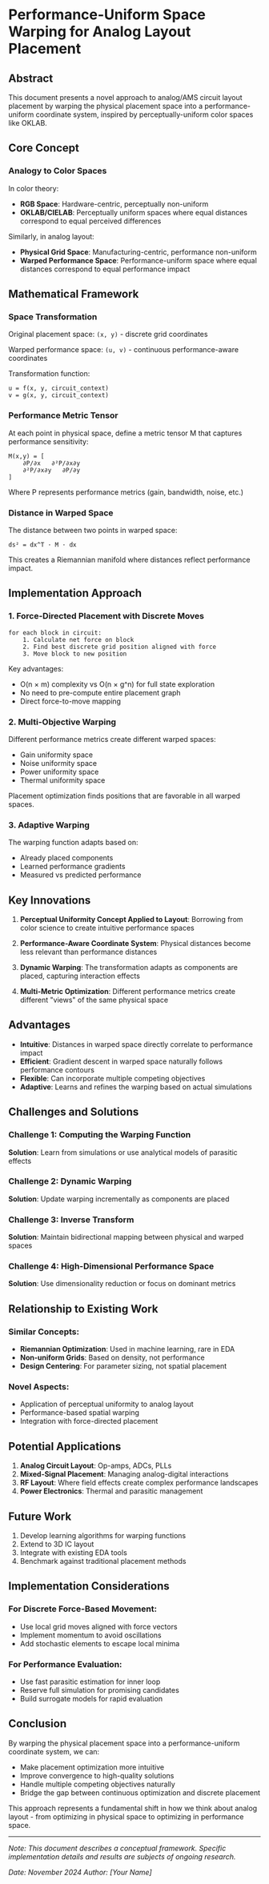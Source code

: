 # Performance-Uniform Space Warping for Analog Layout Placement

## Abstract

This document presents a novel approach to analog/AMS circuit layout placement by warping the physical placement space into a performance-uniform coordinate system, inspired by perceptually-uniform color spaces like OKLAB.

## Core Concept

### Analogy to Color Spaces

In color theory:
- **RGB Space**: Hardware-centric, perceptually non-uniform
- **OKLAB/CIELAB**: Perceptually uniform spaces where equal distances correspond to equal perceived differences

Similarly, in analog layout:
- **Physical Grid Space**: Manufacturing-centric, performance non-uniform
- **Warped Performance Space**: Performance-uniform space where equal distances correspond to equal performance impact

## Mathematical Framework

### Space Transformation

Original placement space: `(x, y)` - discrete grid coordinates

Warped performance space: `(u, v)` - continuous performance-aware coordinates

Transformation function:
```
u = f(x, y, circuit_context)
v = g(x, y, circuit_context)
```

### Performance Metric Tensor

At each point in physical space, define a metric tensor M that captures performance sensitivity:

```
M(x,y) = [
    ∂P/∂x   ∂²P/∂x∂y
    ∂²P/∂x∂y   ∂P/∂y
]
```

Where P represents performance metrics (gain, bandwidth, noise, etc.)

### Distance in Warped Space

The distance between two points in warped space:
```
ds² = dx^T · M · dx
```

This creates a Riemannian manifold where distances reflect performance impact.

## Implementation Approach

### 1. Force-Directed Placement with Discrete Moves

```
for each block in circuit:
    1. Calculate net force on block
    2. Find best discrete grid position aligned with force
    3. Move block to new position
```

Key advantages:
- O(n × m) complexity vs O(n × g^n) for full state exploration
- No need to pre-compute entire placement graph
- Direct force-to-move mapping

### 2. Multi-Objective Warping

Different performance metrics create different warped spaces:
- Gain uniformity space
- Noise uniformity space  
- Power uniformity space
- Thermal uniformity space

Placement optimization finds positions that are favorable in all warped spaces.

### 3. Adaptive Warping

The warping function adapts based on:
- Already placed components
- Learned performance gradients
- Measured vs predicted performance

## Key Innovations

1. **Perceptual Uniformity Concept Applied to Layout**: Borrowing from color science to create intuitive performance spaces

2. **Performance-Aware Coordinate System**: Physical distances become less relevant than performance distances

3. **Dynamic Warping**: The transformation adapts as components are placed, capturing interaction effects

4. **Multi-Metric Optimization**: Different performance metrics create different "views" of the same physical space

## Advantages

- **Intuitive**: Distances in warped space directly correlate to performance impact
- **Efficient**: Gradient descent in warped space naturally follows performance contours
- **Flexible**: Can incorporate multiple competing objectives
- **Adaptive**: Learns and refines the warping based on actual simulations

## Challenges and Solutions

### Challenge 1: Computing the Warping Function
**Solution**: Learn from simulations or use analytical models of parasitic effects

### Challenge 2: Dynamic Warping
**Solution**: Update warping incrementally as components are placed

### Challenge 3: Inverse Transform
**Solution**: Maintain bidirectional mapping between physical and warped spaces

### Challenge 4: High-Dimensional Performance Space
**Solution**: Use dimensionality reduction or focus on dominant metrics

## Relationship to Existing Work

### Similar Concepts:
- **Riemannian Optimization**: Used in machine learning, rare in EDA
- **Non-uniform Grids**: Based on density, not performance
- **Design Centering**: For parameter sizing, not spatial placement

### Novel Aspects:
- Application of perceptual uniformity to analog layout
- Performance-based spatial warping
- Integration with force-directed placement

## Potential Applications

1. **Analog Circuit Layout**: Op-amps, ADCs, PLLs
2. **Mixed-Signal Placement**: Managing analog-digital interactions
3. **RF Layout**: Where field effects create complex performance landscapes
4. **Power Electronics**: Thermal and parasitic management

## Future Work

1. Develop learning algorithms for warping functions
2. Extend to 3D IC layout
3. Integrate with existing EDA tools
4. Benchmark against traditional placement methods

## Implementation Considerations

### For Discrete Force-Based Movement:
- Use local grid moves aligned with force vectors
- Implement momentum to avoid oscillations
- Add stochastic elements to escape local minima

### For Performance Evaluation:
- Use fast parasitic estimation for inner loop
- Reserve full simulation for promising candidates
- Build surrogate models for rapid evaluation

## Conclusion

By warping the physical placement space into a performance-uniform coordinate system, we can:
- Make placement optimization more intuitive
- Improve convergence to high-quality solutions
- Handle multiple competing objectives naturally
- Bridge the gap between continuous optimization and discrete placement

This approach represents a fundamental shift in how we think about analog layout - from optimizing in physical space to optimizing in performance space.

---

*Note: This document describes a conceptual framework. Specific implementation details and results are subjects of ongoing research.*

*Date: November 2024*
*Author: [Your Name]*